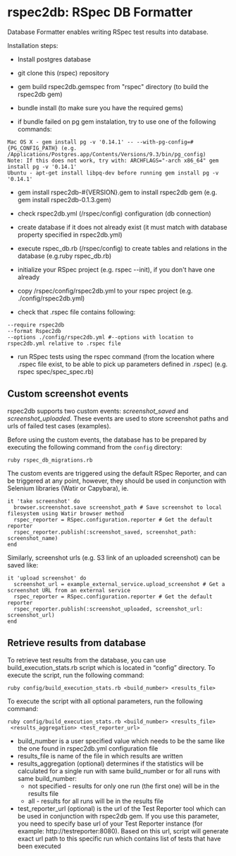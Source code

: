 rspec2db: RSpec DB Formatter
============================

Database Formatter enables writing RSpec test results into database.

Installation steps:

- Install postgres database

- git clone this (rspec) repository

- gem build rspec2db.gemspec from "rspec" directory (to build the rspec2db gem)

- bundle install (to make sure you have the required gems)

- if bundle failed on pg gem instalation, try to use one of the following commands:
```
Mac OS X - gem install pg -v '0.14.1' -- --with-pg-config=#{PG_CONFIG_PATH} (e.g. /Applications/Postgres.app/Contents/Versions/9.3/bin/pg_config)
Note: If this does not work, try with: ARCHFLAGS="-arch x86_64" gem install pg -v '0.14.1'
Ubuntu - apt-get install libpq-dev before running gem install pg -v '0.14.1'
```

- gem install rspec2db-#{VERSION}.gem to install rspec2db gem (e.g. gem install rspec2db-0.1.3.gem)

- check rspec2db.yml (/rspec/config) configuration (db connection)

- create database if it does not already exist (it must match with database property specified in rspec2db.yml)

- execute rspec_db.rb (/rspec/config) to create tables and relations in the database (e.g.ruby rspec_db.rb)

- initialize your RSpec project (e.g. rspec --init), if you don't have one already

- copy /rspec/config/rspec2db.yml to your rspec project (e.g. ./config/rspec2db.yml)

- check that .rspec file contains following:
```
--require rspec2db
--format Rspec2db
--options ./config/rspec2db.yml #--options with location to rspec2db.yml relative to .rspec file
```

- run RSpec tests using the rspec command (from the location where .rspec file exist, to be able to pick up parameters defined in .rspec) (e.g. rspec spec/spec_spec.rb)

## Custom screenshot events

rspec2db supports two custom events: *screenshot_saved* and *screenshot_uploaded*. These events are used to store screenshot paths and urls of failed test cases (examples).

Before using the custom events, the database has to be prepared by executing the following command from the `config` directory:

```
ruby rspec_db_migrations.rb
```

The custom events are triggered using the default RSpec Reporter, and can be triggered at any point, however, they should be used in conjunction with Selenium libraries (Watir or Capybara), ie.

```
it 'take screenshot' do
  browser.screenshot.save screenshot_path # Save screenshot to local filesystem using Watir browser method
  rspec_reporter = RSpec.configuration.reporter # Get the default reporter
  rspec_reporter.publish(:screenshot_saved, screenshot_path: screenshot_name)
end
```

Similarly, screenshot urls (e.g. S3 link of an uploaded screenshot) can be saved like:

```
it 'upload screenshot' do
  screenshot_url = example_external_service.upload_screenshot # Get a screenshot URL from an external service
  rspec_reporter = RSpec.configuration.reporter # Get the default reporter
  rspec_reporter.publish(:screenshot_uploaded, screenshot_url: screenshot_url)
end
```

## Retrieve results from database

To retrieve test results from the database, you can use build_execution_stats.rb script which is located in “config” directory.
To execute the script, run the following command:

```
ruby config/build_execution_stats.rb <build_number> <results_file>
```

To execute the script with all optional parameters, run the following command:
```
ruby config/build_execution_stats.rb <build_number> <results_file>
 <results_aggregation> <test_reporter_url>
```

- build_number is a user specified value which needs to be the same like the one found in rspec2db.yml configuration file
- results_file is name of the file in which results are written
- results_aggregation (optional) determines if the statistics will be calculated for a single run with same build_number or for all runs with same build_number:
    - not specified - results for only one run (the first one) will be in the results file
    - all - results for all runs will be in the results file
- test_reporter_url (optional) is the url of the Test Reporter tool which can be used in conjunction with rspec2db gem. If you use this parameter, you need to specify base url of your Test Reporter instance (for example: http://testreporter:8080). Based on this url, script will generate exact url path to this specific run which contains list of tests that have been executed
